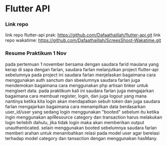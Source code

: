 # Flutter API

### Link repo
link repo flutter-api prak: https://github.com/Dafaathaillah/flutter-api.git
link repo wakatime: https://github.com/Dafaathaillah/ScreesShoot-Wakatime.git 

### Resume Praktikum 1 Nov
pada pertemuan 1 november bersama dengan saudara farid maulana yang kerap di sapa dengan farlan,
saudara farlan melanjutkan project flutter-api sebelumnya pada project ini saudara farlan menjelaskan
bagaimana cara menggunakan auth sanctum dan sbeelumnya saudara farlan juga mendemokan bagaimana cara menggunakan
php artisan tinker untuk mengisert data.
pada praktikum kali ini saudara farlan juga mengajarkan bagaimana cara membuat register, login, dan juga logout
yang mana nantinya ketika kita login akan mendapatkan sebuh token dan juga saudara farlan mengajarkan bagaimana 
cara menampilkan data berdasarkan user_id/user yang sedang login menggunakan "booted"
sebelum itu ketika ingin menggunakan apiResource category dan transaction harus melakukan login terlebih dahulu,
jika tidak login maka akan memberikan output unauthenticated.
selain menggunakan booted sebelumnya saudara farlan memberi arahan untuk menambahkan relasi pada model user 
agar berelasi terhadap model category dan tansaction dengan menggunakan hasMany.
